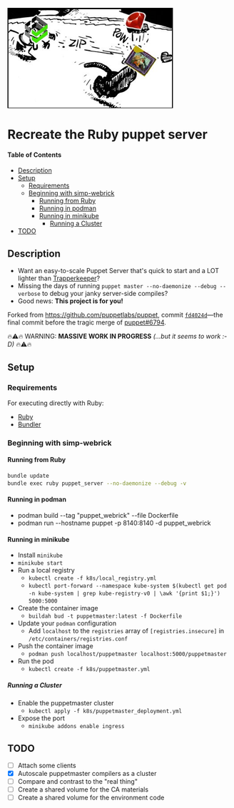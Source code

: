 ![](assets/product-demonstration.jpg)
# Recreate the Ruby puppet server

#### Table of Contents
<!-- vim-markdown-toc GFM -->

* [Description](#description)
* [Setup](#setup)
  * [Requirements](#requirements)
  * [Beginning with simp-webrick](#beginning-with-simp-webrick)
    * [Running from Ruby](#running-from-ruby)
    * [Running in podman](#running-in-podman)
    * [Running in minikube](#running-in-minikube)
      * [Running a Cluster](#running-a-cluster)
* [TODO](#todo)

<!-- vim-markdown-toc -->

## Description

* Want an easy-to-scale Puppet Server that's quick to start and a LOT lighter
  than [Trapperkeeper]?
* Missing the days of running `puppet master --no-daemonize --debug --verbose`
  to debug your janky server-side compiles?
* Good news: **This project is for you!**

Forked from https://github.com/puppetlabs/puppet, commit [`fd4024d`]—the final
commit before the tragic merge of [puppet#6794].

:fire::warning::fire:
WARNING: **MASSIVE WORK IN PROGRESS** _(…but it seems to work :-D)_
:fire::warning::fire:

## Setup

### Requirements

For executing directly with Ruby:

* [Ruby]
* [Bundler]

### Beginning with simp-webrick

#### Running from Ruby

```sh
bundle update
bundle exec ruby puppet_server --no-daemonize --debug -v
```

#### Running in podman

* podman build --tag "puppet_webrick" --file Dockerfile
* podman run --hostname puppet -p 8140:8140 -d puppet_webrick

#### Running in minikube

* Install `minikube`
* `minikube start`
* Run a local registry
  * `kubectl create -f k8s/local_registry.yml`
  * `kubectl port-forward --namespace kube-system $(kubectl get pod -n kube-system | grep kube-registry-v0 | \awk '{print $1;}') 5000:5000`
* Create the container image
  * `buildah bud -t puppetmaster:latest -f Dockerfile`
* Update your `podman` configuration
  * Add `localhost` to the `registries` array of `[registries.insecure]` in `/etc/containers/registries.conf`
* Push the container image
  * `podman push localhost/puppetmaster localhost:5000/puppetmaster`
* Run the pod
  * `kubectl create -f k8s/puppetmaster.yml`

##### Running a Cluster

* Enable the puppetmaster cluster
  * `kubectl apply -f k8s/puppetmaster_deployment.yml`
* Expose the port
  * `minikube addons enable ingress`

## TODO

* [ ] Attach some clients
* [x] Autoscale puppetmaster compilers as a cluster
* [ ] Compare and contrast to the "real thing"
* [ ] Create a shared volume for the CA materials
* [ ] Create a shared volume for the environment code

[ruby]: https://www.ruby-lang.org
[bundler]: https://bundler.io
[`fd4024d`]: https://github.com/puppetlabs/puppet/tree/fd4024d
[`9275e62`]: https://github.com/puppetlabs/puppet/commit/9275e62
[trapperkeeper]: https://github.com/puppetlabs/trapperkeeper
[puppet#6794]: https://github.com/puppetlabs/puppet/pull/6794
